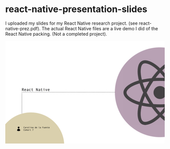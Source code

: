 # react-native-presentation-slides

I uploaded my slides for my React Native research project. (see react-native-prez.pdf).
The actual React Native files are a live demo I did of the React Native packing. (Not a completed project).


![](prez.png)
